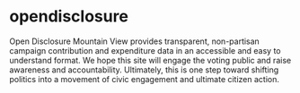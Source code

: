 # opendisclosure
Open Disclosure Mountain View provides transparent, non-partisan campaign contribution and expenditure data in an accessible and easy to understand format. We hope this site will engage the voting public and raise awareness and accountability. Ultimately, this is one step toward shifting politics into a movement of civic engagement and ultimate citizen action.
